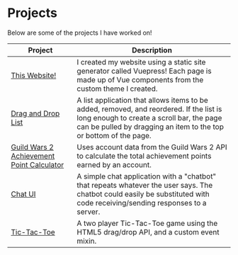 # Projects

Below are some of the projects I have worked on!

Project | Description
---|---
[This Website!](https://github.com/BrotherGilburt/PerryKaufman) | I created my website using a static site generator called Vuepress! Each page is made up of Vue components from the custom theme I created.
[Drag and Drop List](https://jsfiddle.net/pdkaufm/5ocmvktr/) | A list application that allows items to be added, removed, and reordered. If the list is long enough to create a scroll bar, the page can be pulled by dragging an item to the top or bottom of the page.
[Guild Wars 2 Achievement Point Calculator](https://jsfiddle.net/pdkaufm/v5kaps0c/) | Uses account data from the Guild Wars 2 API to calculate the total achievement points earned by an account.
[Chat UI](https://jsfiddle.net/pdkaufm/gjy2jdfk/) | A simple chat application with a "chatbot" that repeats whatever the user says. The chatbot could easily be substituted with code receiving/sending responses to a server.
[Tic-Tac-Toe](https://jsfiddle.net/pdkaufm/kyzwm637/) | A two player Tic-Tac-Toe game using the HTML5 drag/drop API, and a custom event mixin.